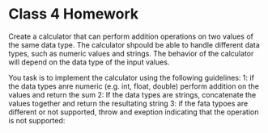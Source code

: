 # Class 4 Homework

Create a calculator that can perform addition operations on two values of the same data type. The calculator shpould be able to handle different data types, such as numeric values and strings. The behavior of the calculator will depend on the data type of the input values.

You task is to implement the calculator using the following guidelines:
1: if the data types anre numeric (e.g. int, float, double) perform addition on the values and return the sum
2: If the data types are strings,  concatenate the values together and return the resultating string
3: if the fata typoes are different or not supported, throw and exeption indicating that the operation is not supported: